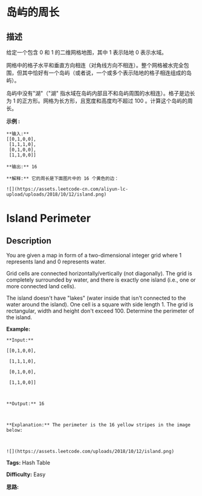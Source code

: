 # 岛屿的周长

## 描述

给定一个包含 0 和 1 的二维网格地图，其中 1 表示陆地 0 表示水域。

网格中的格子水平和垂直方向相连（对角线方向不相连）。整个网格被水完全包围，但其中恰好有一个岛屿（或者说，一个或多个表示陆地的格子相连组成的岛屿）。

岛屿中没有"湖"（"湖" 指水域在岛屿内部且不和岛屿周围的水相连）。格子是边长为 1 的正方形。网格为长方形，且宽度和高度均不超过 100 。计算这个岛屿的周长。



**示例 :**

    
    
    **输入:**
    [[0,1,0,0],
     [1,1,1,0],
     [0,1,0,0],
     [1,1,0,0]]
    
    **输出:** 16
    
    **解释:** 它的周长是下面图片中的 16 个黄色的边：
    
    ![](https://assets.leetcode-cn.com/aliyun-lc-upload/uploads/2018/10/12/island.png)
    



# Island Perimeter

## Description



You are given a map in form of a two-dimensional integer grid where 1 represents land and 0 represents water.

Grid cells are connected horizontally/vertically (not diagonally). The grid is completely surrounded by water, and there is exactly one island (i.e., one or more connected land cells).

The island doesn't have "lakes" (water inside that isn't connected to the water around the island). One cell is a square with side length 1. The grid is rectangular, width and height don't exceed 100. Determine the perimeter of the island.



**Example:**

    
    
    **Input:**
    [[0,1,0,0],
     [1,1,1,0],
     [0,1,0,0],
     [1,1,0,0]]
    
    **Output:** 16
    
    **Explanation:** The perimeter is the 16 yellow stripes in the image below:
    
    ![](https://assets.leetcode.com/uploads/2018/10/12/island.png)
    


**Tags:** Hash Table

**Difficulty:** Easy

**思路:**
